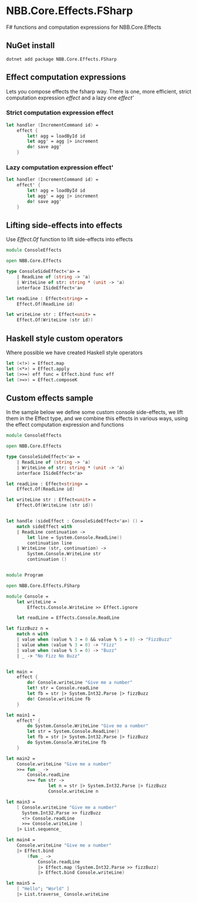 # NBB.Core.Effects.FSharp

F# functions and computation expressions for NBB.Core.Effects

## NuGet install
```
dotnet add package NBB.Core.Effects.FSharp
```

## Effect computation expressions
Lets you compose effects the fsharp way.
There is one, more efficient, strict computation expression *effect* and a lazy one *effect'*

### Strict computation expression effect
```fsharp
let handler (IncrementCommand id) = 
    effect {
        let! agg = loadById id
        let agg' = agg |> increment
        do! save agg'
    }
```
### Lazy computation expression effect'
```fsharp
let handler (IncrementCommand id) = 
    effect' {
        let! agg = loadById id
        let agg' = agg |> increment
        do! save agg'
    }
```

## Lifting side-effects into effects
Use *Effect.Of* function to lift side-effects into effects
```fsharp
module ConsoleEffects

open NBB.Core.Effects

type ConsoleSideEffect<'a> =
    | ReadLine of (string -> 'a)
    | WriteLine of str: string * (unit -> 'a)
    interface ISideEffect<'a>

let readLine : Effect<string> =
    Effect.Of(ReadLine id)

let writeLine str : Effect<unit> = 
    Effect.Of(WriteLine (str id))
```

## Haskell style custom operators
Where possible we have created Haskell style operators
```fsharp
let (<!>) = Effect.map
let (<*>) = Effect.apply
let (>>=) eff func = Effect.bind func eff
let (>=>) = Effect.composeK
```


## Custom effects sample
In the sample below we define some custom console side-effects, we lift them in the Effect type, and we combine this effects in various ways, using the effect computation expression and functions 
```fsharp
module ConsoleEffects

open NBB.Core.Effects

type ConsoleSideEffect<'a> =
    | ReadLine of (string -> 'a)
    | WriteLine of str: string * (unit -> 'a)
    interface ISideEffect<'a>

let readLine : Effect<string> =
    Effect.Of(ReadLine id)

let writeLine str : Effect<unit> = 
    Effect.Of(WriteLine (str id))


let handle (sideEffect : ConsoleSideEffect<'a>) () = 
    match sideEffect with
    | ReadLine continuation ->
        let line = System.Console.ReadLine()
        continuation line
    | WriteLine (str, continuation) ->
        System.Console.WriteLine str
        continuation ()


module Program

open NBB.Core.Effects.FSharp

module Console =
    let writeLine =
        Effects.Console.WriteLine >> Effect.ignore

    let readLine = Effects.Console.ReadLine

let fizzBuzz n =
    match n with
    | value when (value % 3 = 0 && value % 5 = 0) -> "FizzBuzz"
    | value when (value % 3 = 0) -> "Fizz"
    | value when (value % 5 = 0) -> "Buzz"
    | _ -> "No Fizz No Buzz"


let main =
    effect {
        do! Console.writeLine "Give me a number"
        let! str = Console.readLine
        let fb = str |> System.Int32.Parse |> fizzBuzz
        do! Console.writeLine fb
    }

let main1 =
    effect' {
        do System.Console.WriteLine "Give me a number"
        let str = System.Console.ReadLine()
        let fb = str |> System.Int32.Parse |> fizzBuzz
        do System.Console.WriteLine fb
    }

let main2 =
    Console.writeLine "Give me a number"
    >>= fun _ ->
        Console.readLine
        >>= fun str ->
                let n = str |> System.Int32.Parse |> fizzBuzz
                Console.writeLine n

let main3 =
    [ Console.writeLine "Give me a number"
      System.Int32.Parse >> fizzBuzz
      <!> Console.readLine
      >>= Console.writeLine ]
    |> List.sequence_

let main4 =
    Console.writeLine "Give me a number"
    |> Effect.bind
        (fun _ ->
            Console.readLine
            |> Effect.map (System.Int32.Parse >> fizzBuzz)
            |> Effect.bind Console.writeLine)

let main5 =
    [ "Hello"; "World" ]
    |> List.traverse_ Console.writeLine
```





